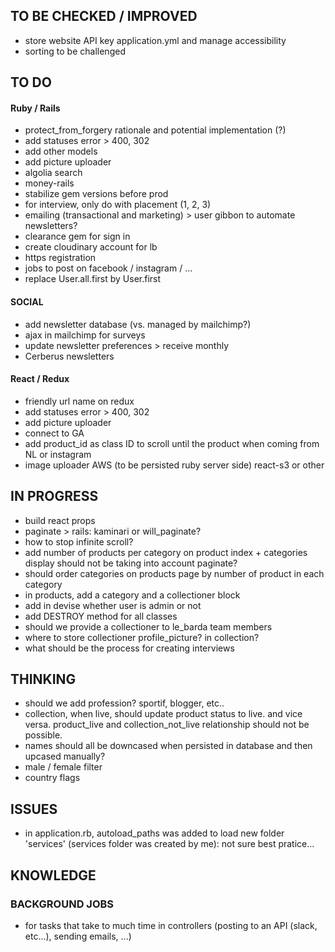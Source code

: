 

## TO BE CHECKED / IMPROVED
* store website API key application.yml and manage accessibility
* sorting to be challenged


## TO DO

#### Ruby / Rails
* protect_from_forgery rationale and potential implementation (?)
* add statuses error > 400, 302
* add other models
* add picture uploader
* algolia search
* money-rails
* stabilize gem versions before prod
* for interview, only do with placement (1, 2, 3)
* emailing (transactional and marketing) > user gibbon to automate newsletters?
* clearance gem for sign in
* create cloudinary account for lb
* https registration
* jobs to post on facebook / instagram / ...
* replace User.all.first by User.first

#### SOCIAL
* add newsletter database (vs. managed by mailchimp?)
* ajax in mailchimp for surveys
* update newsletter preferences > receive monthly
* Cerberus newsletters

#### React / Redux
* friendly url name on redux
* add statuses error > 400, 302
* add picture uploader
* connect to GA
* add product_id as class ID to scroll until the product when coming from NL or instagram
* image uploader AWS (to be persisted ruby server side) react-s3 or other


## IN PROGRESS
* build react props
* paginate > rails: kaminari or will_paginate?
* how to stop infinite scroll?
* add number of products per category on product index + categories display should not be taking into account paginate?
* should order categories on products page by number of product in each category
* in products, add a category and a collectioner block
* add in devise whether user is admin or not
* add DESTROY method for all classes
* should we provide a collectioner to le_barda team members
* where to store collectioner profile_picture? in collection?
* what should be the process for creating interviews


## THINKING
* should we add profession? sportif, blogger, etc..
* collection, when live, should update product status to live. and vice versa. product_live and collection_not_live relationship should not be possible.
* names should all be downcased when persisted in database and then upcased manually?
* male / female filter
* country flags


## ISSUES
* in application.rb, autoload_paths was added to load new folder 'services' (services folder was created by me): not sure best pratice...


## KNOWLEDGE

### BACKGROUND JOBS
* for tasks that take to much time in controllers (posting to an API (slack, etc...), sending emails, ...)

